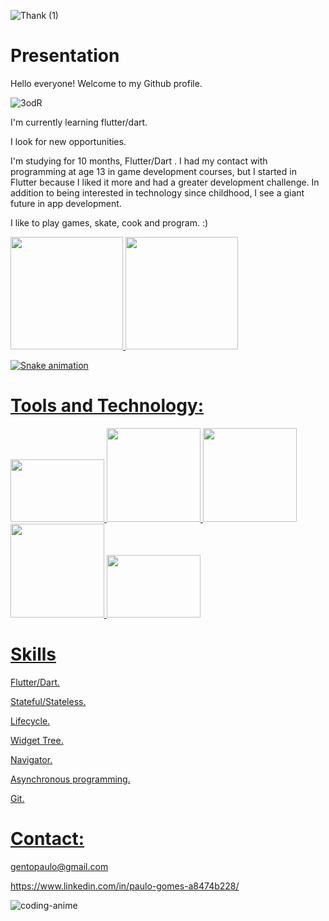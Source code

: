 ![Thank (1)](https://user-images.githubusercontent.com/110061019/183262417-ac8e7cf3-b401-4814-859f-80b6a345b1dc.gif)



           
          
          
          
            
          

          
          
# Presentation

Hello everyone! Welcome to my Github profile.


![3odR](https://user-images.githubusercontent.com/110061019/183263681-b7caab1f-6e85-4c91-886d-aa2421fa80a4.gif)



I'm currently learning flutter/dart.

I look for new opportunities.

I'm studying for 10 months, Flutter/Dart . I had my contact with programming at age 13 in game development courses, but I started in Flutter because I liked it more and had a greater development challenge. In addition to being interested in technology since childhood, I see a giant future in app development.


I like to play games, skate, cook and program. :)

<div>
<a href="https://github.com/bath0ry">
<img height="180em" src="https://github-readme-stats.vercel.app/api/top-langs/?username=bath0ry&layout=compact&langs_count=7&theme=dracula"/>
<img height="180em" src="https://github-readme-stats.vercel.app/api?username=bath0ry&show_icons=true&theme=dracula&include_all_commits=true&count_private=true"/>
</div> 






![Snake animation](https://github.com/bath0ry/bath0ry/blob/output/github-contribution-grid-snake.svg)

# Tools and Technology:

<img src="https://cdn.jsdelivr.net/gh/devicons/devicon/icons/flutter/flutter-original.svg" width="150" height="100"/> <img src="https://cdn.jsdelivr.net/gh/devicons/devicon/icons/dart/dart-original-wordmark.svg" width="150" height="150"/> 
            <img src="https://cdn.jsdelivr.net/gh/devicons/devicon/icons/github/github-original-wordmark.svg" width="150" height="150"/> 
            <img src="https://cdn.jsdelivr.net/gh/devicons/devicon/icons/androidstudio/androidstudio-original-wordmark.svg" width="150" height="150"/> 
            <img src="https://cdn.jsdelivr.net/gh/devicons/devicon/icons/vscode/vscode-original.svg" width="150" height="100"/> 
          
          
 # Skills         
          
Flutter/Dart.

Stateful/Stateless.

Lifecycle.

Widget Tree.

Navigator.

Asynchronous programming.

Git.


# Contact:

gentopaulo@gmail.com
 
https://www.linkedin.com/in/paulo-gomes-a8474b228/




![coding-anime](https://user-images.githubusercontent.com/110061019/183263662-e57be87b-bbf2-4a18-9a6c-9f55b8f3fe84.gif)


